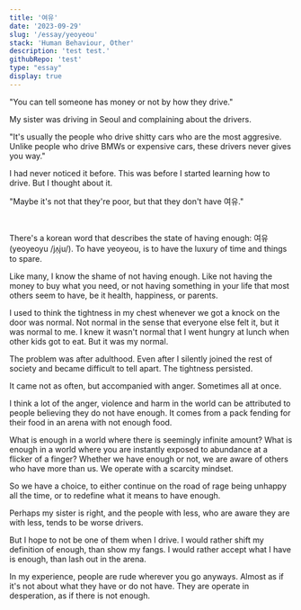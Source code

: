 ```yaml
---
title: '여유'
date: '2023-09-29'
slug: '/essay/yeoyeou'
stack: 'Human Behaviour, Other'
description: 'test test.'
githubRepo: 'test'
type: "essay"  
display: true
---
```


"You can tell someone has money or not by how they drive."

My sister was driving in Seoul and complaining about the drivers.

"It's usually the people who drive shitty cars who are the most aggresive. Unlike people who drive BMWs or expensive cars, these drivers never gives you way."

I had never noticed it before. This was before I started learning how to drive. But I thought about it.

"Maybe it's not that they're poor, but that they don't have 여유."

<br/> 

There's a korean word that describes the state of having enough: 여유 (yeoyeoyu /jʌ̹ju/). To have yeoyeou, is to have the luxury of time and things to spare. 

Like many, I know the shame of not having enough. Like not having the money to buy what you need, or not having something in your life that most others seem to have, be it health, happiness, or parents. 

I used to think the tightness in my chest whenever we got a knock on the door was normal. Not normal in the sense that everyone else felt it, but it was normal to me. I knew it wasn't normal that I went hungry at lunch when other kids got to eat. But it was my normal.

The problem was after adulthood. Even after I silently joined the rest of society and became difficult to tell apart. The tightness persisted.

It came not as often, but accompanied with anger. Sometimes all at once. 

I think a lot of the anger, violence and harm in the world can be attributed to people believing they do not have enough. It comes from a pack fending for their food in an arena with not enough food.

What is enough in a world where there is seemingly infinite amount? What is enough in a world where you are instantly exposed to abundance at a flicker of a finger? Whether we have enough or not, we are aware of others who have more than us. We operate with a scarcity mindset.

So we have a choice, to either continue on the road of rage being unhappy all the time, or to redefine what it means to have enough.

Perhaps my sister is right, and the people with less, who are aware they are with less, tends to be worse drivers. 

But I hope to not be one of them when I drive. I would rather shift my definition of enough, than show my fangs. I would rather accept what I have is enough, than lash out in the arena. 

In my experience, people are rude wherever you go anyways. Almost as if it's not about what they have or do not have. They are operate in desperation, as if there is not enough.



<!-- 

I remember one night, waiting for a bus at night after multiple shifts and being exhausted. I was angry. So very angry. No one in the world was angrier than me that night under that street light.  

That arena would would be more violent when the people inside know of the existence of more outside. 


-->


